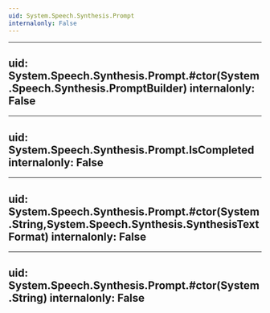 ```yaml
---
uid: System.Speech.Synthesis.Prompt
internalonly: False
---
```


---
uid: System.Speech.Synthesis.Prompt.#ctor(System.Speech.Synthesis.PromptBuilder)
internalonly: False
---

---
uid: System.Speech.Synthesis.Prompt.IsCompleted
internalonly: False
---

---
uid: System.Speech.Synthesis.Prompt.#ctor(System.String,System.Speech.Synthesis.SynthesisTextFormat)
internalonly: False
---

---
uid: System.Speech.Synthesis.Prompt.#ctor(System.String)
internalonly: False
---
